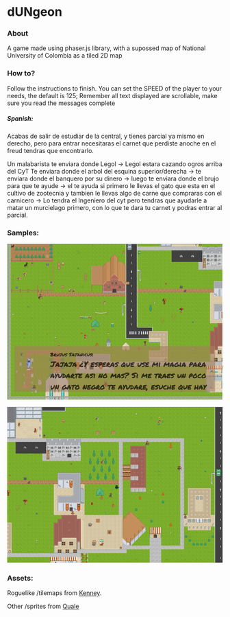 # dUNgeon

### About

A game made using phaser.js library, with a supossed map of National University of Colombia as a tiled 2D map

### How to?

Follow the instructions to finish.
You can set the SPEED of the player to your needs, the default is 125;
Remember all text displayed are scrollable, make sure you read the messages complete

##### Spanish:
Acabas de salir de estudiar de la central, y tienes parcial ya mismo en derecho, pero para entrar necesitaras el carnet que perdiste anoche en el freud tendras que encontrarlo.

Un malabarista te enviara donde Legol -> Legol estara cazando ogros arriba del CyT Te enviara donde el arbol del esquina superior/derecha -> te enviara donde el banquero por su dinero -> luego te enviara donde el brujo para que te ayude -> el te ayuda si primero le llevas el gato que esta en el cultivo de zootecnia y tambien le llevas algo de carne que compraras con el carnicero -> Lo tendra el Ingeniero del cyt pero tendras que ayudarle a matar un murcielago primero, con lo que te dara tu carnet y podras entrar al parcial.

### Samples:
![Sample1](/sample/sample01.png?raw=true)

![Sample1](/sample/sample02.png?raw=true)


### Assets:

Roguelike /tilemaps from [Kenney](http://kenney.nl/).

Other /sprites from [Quale](http://quale-art.blogspot.com.co/p/addventure-mini-figs.html)
